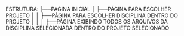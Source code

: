 ESTRUTURA:
    ├──PAGINA INICIAL
    │   ├──PÁGINA PARA ESCOLHER PROJETO
    │   │   ├──PÁGINA PARA ESCOLHER DISCIPLINA DENTRO DO PROJETO
    │   │   │   ├──PÁGINA EXIBINDO TODOS OS ARQUIVOS DA DISCIPLINA SELECIONADA DENTRO DO PROJETO SELECIONADO         

